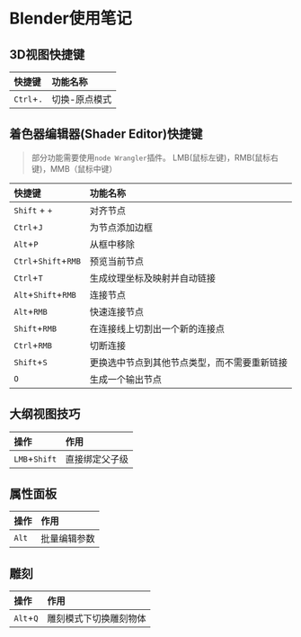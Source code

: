 # Blender使用笔记

## 3D视图快捷键

|快捷键|功能名称
|:---|:---
|`Ctrl`+`.`|切换-原点模式

## 着色器编辑器(Shader Editor)快捷键
> 部分功能需要使用`node Wrangler`插件。 
> LMB(鼠标左键)，RMB(鼠标右键)，MMB（鼠标中键）

|快捷键|功能名称
|:---|:---
|`Shift` + `+`|对齐节点
|`Ctrl`+`J`|为节点添加边框
|`Alt`+`P`|从框中移除
|`Ctrl`+`Shift`+`RMB`|预览当前节点
|`Ctrl`+`T`|生成纹理坐标及映射并自动链接
|`Alt`+`Shift`+`RMB`|连接节点
|`Alt`+`RMB`|快速连接节点
|`Shift`+`RMB`|在连接线上切割出一个新的连接点
|`Ctrl`+`RMB`|切断连接
|`Shift`+`S`|更换选中节点到其他节点类型，而不需要重新链接
|`O`|生成一个输出节点

## 大纲视图技巧
|操作|作用|
|:---|:---|
|`LMB`+`Shift`|直接绑定父子级|

## 属性面板
|操作|作用|
|:---|:---|
|`Alt`|批量编辑参数|

## 雕刻
|操作|作用|
|:---|:---|
|`Alt`+`Q`|雕刻模式下切换雕刻物体|